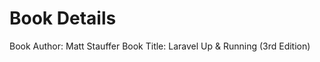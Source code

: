 <!-- @format -->

# Book Details

Book Author: Matt Stauffer
Book Title: Laravel Up & Running (3rd Edition)
